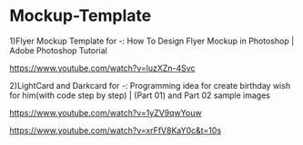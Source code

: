# Mockup-Template
1)Flyer Mockup Template for  -: How To Design Flyer Mockup in Photoshop | Adobe Photoshop Tutorial

https://www.youtube.com/watch?v=luzXZn-4Svc

2)LightCard and Darkcard for -: Programming idea for create birthday wish for him(with code step by step)  |  (Part 01) and Part 02 sample images

https://www.youtube.com/watch?v=1yZV9qwYouw

https://www.youtube.com/watch?v=xrFfV8KaY0c&t=10s
